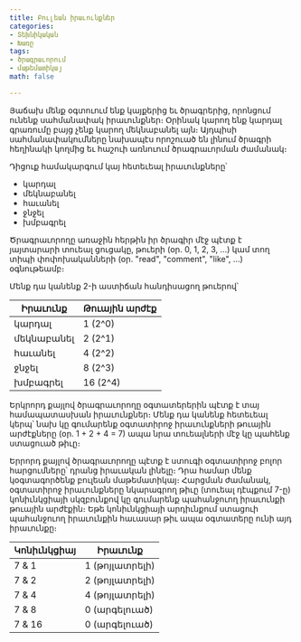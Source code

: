 ```yaml
---
title: Բուլեան իրաւունքներ
categories:
- Տեխնիկական
- Խառը
tags:
- ծրագրաւորում
- մաթեմատիկայ
math: false

---
```

Յաճախ մենք օգտուում ենք կայքերից եւ ծրագրերից, որոնցում ունենք սահմանափակ իրաւունքներ։ Օրինակ կարող ենք կարդալ գրառումը բայց չենք կարող մեկնաբանել այն։ Այդպիսի սահմանափակումները նախապէս որոշուած են լինում ծրագրի հեղինակի կողմից եւ հաշուի առնուում ծրագրաւորման ժամանակ։

Դիցուք համակարգում կայ հետեւեալ իրաւունքները՝

- կարդալ
- մեկնաբանել
- հաւանել
- ջնջել
- խմբագրել

Ծրագրաւորողը առաջին հերթին իր ծրագիր մէջ պէտք է յայտարարի տուեալ ցուցակը, թուերի (օր. 0, 1, 2, 3, ...) կամ տող տիպի փոփոխականների (օր. "read", "comment", "like", ...) օգնութեամբ։

Մենք դա կանենք 2-ի աստիճան հանդիսացող թուերով՝

| Իրաւունք   | Թուային արժէք |
| ---------- | ------------- |
| կարդալ     | 1 (2^0)       |
| մեկնաբանել | 2 (2^1)       |
| հաւանել    | 4 (2^2)       |
| ջնջել      | 8 (2^3)       |
| խմբագրել   | 16 (2^4)      |

Երկրորդ քայլով ծրագրաւորողը օգտատերերին պէտք է տայ համապատասխան իրաւունքներ։ Մենք դա կանենք հետեւեալ կերպ՝ նախ կը գումարենք օգտատիրոջ իրաւունքների թուային արժէքները (օր. 1 + 2 + 4 = 7) ապա նրա տուեալների մէջ կը պահենք ստացուած թիւը։

Երրորդ քայլով ծրագրաւորողը պէտք է ստուգի օգտատիրոջ բոլոր հարցումները՝ դրանց իրաւական լինելը։ Դրա համար մենք կօգտագործենք բուլեան մաթեմատիկայ։ Հարցման ժամանակ, օգտատիրոջ իրաւունքները նկարագրող թիւը (տուեալ դէպքում 7-ը) կոնիւնկցիայի սկզբունքով կը գումարենք պահանջուող իրաւունքի թուային արժէքին։ Եթե կոնիւնկցիայի արդիւնքում ստացուի պահանջուող իրաւունքին հաւասար թիւ ապա օգտատերը ունի այդ իրաւունքը։

| Կոնիւնկցիայ | Իրաւունք       |
| ----------- | -------------- |
| 7 & 1       | 1 (թոյլատրելի) |
| 7 & 2       | 2 (թոյլատրելի) |
| 7 & 4       | 4 (թոյլատրելի) |
| 7 & 8       | 0 (արգելուած)  |
| 7 & 16      | 0 (արգելուած)  |